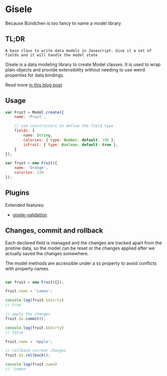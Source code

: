 # Gisele

Because Bündchen is too fancy to name a model library

## TL;DR

	A base class to write data models in Javascript. Give it a set of fields and it will handle the model state

Gisele is a data modeling library to create Model classes. It is used to wrap plain objects and provide extensibility without
needing to use weird properties for data bindings.

Read more [in this blog post](http://darlanalv.es/en/other/177b217cf0-Gisele-a-model-library/index.html?utm_source=github&utm_medium=readme&utm_campaign=gh)

## Usage

```js
var Fruit = Model.create({
	name: 'Fruit',

	// use constructors to define the field type
	fields: {
		name: String,
		calories: { type: Number, default: 100 },
		isFruit: { type: Boolean, default: true },
	}
});

var fruit = new Fruit({
	name: 'Orange',
	calories: 120
});

```

## Plugins

Extended features:

- [gisele-validation](https://github.com/darlanalves/gisele-validation)


## Changes, commit and rollback

Each declared field is managed and the changes are tracked apart from the pristine data, so the model can be reset or the changes applied after we actually saved the changes somewhere.

The model methods are accessible under a `$$` property to avoid conflicts with property names.

```js

var fruit = new Fruit({});

fruit.name = 'Lemon';

console.log(fruit.$$dirty)
// true

// apply the changes
fruit.$$.commit();

console.log(fruit.$$dirty)
// false

fruit.name = 'Apple';

// rollback current changes
fruit.$$.rollback();

console.log(fruit.name)
// 'Lemon'

```
